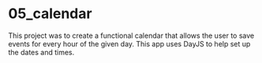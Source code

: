 # 05_calendar


This project was to create a functional calendar that allows the user to save events for every hour of the given day. This app uses DayJS to help set up the dates and times. 